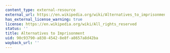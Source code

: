 ```yaml
---
content_type: external-resource
external_url: https://en.wikipedia.org/wiki/Alternatives_to_imprisonment
has_external_license_warning: true
license: https://en.wikipedia.org/wiki/All_rights_reserved
status: ''
title: Alternatives to Imprisonment
uid: 90c93790-a838-4542-8e8f-a8657a8d42ba
wayback_url: ''
---
```

